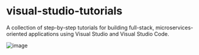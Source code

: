 # visual-studio-tutorials
A collection of step-by-step tutorials for building full-stack, microservices-oriented applications using Visual Studio and Visual Studio Code. 

![image](https://github.com/Aoa77/visual-studio-tutorials/assets/4643190/1b6d4787-4756-4e09-9450-61d97069ef0f)
